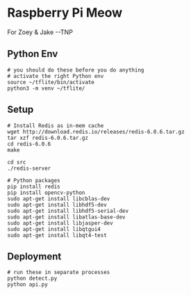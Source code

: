# Raspberry Pi Meow
For Zoey & Jake
--TNP

## Python Env
```shell
# you should do these before you do anything
# activate the right Python env
source ~/tflite/bin/activate
python3 -m venv ~/tflite/
```

## Setup
```shell
# Install Redis as in-mem cache
wget http://download.redis.io/releases/redis-6.0.6.tar.gz
tar xzf redis-6.0.6.tar.gz
cd redis-6.0.6
make

cd src
./redis-server
```

```shell
# Python packages
pip install redis
pip install opencv-python
sudo apt-get install libcblas-dev
sudo apt-get install libhdf5-dev
sudo apt-get install libhdf5-serial-dev
sudo apt-get install libatlas-base-dev
sudo apt-get install libjasper-dev
sudo apt-get install libqtgui4
sudo apt-get install libqt4-test
```

## Deployment
```shell
# run these in separate processes
python detect.py
python api.py
```
